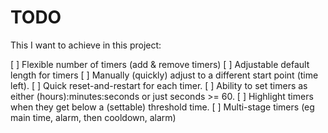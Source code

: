 # TODO

This I want to achieve in this project:

[ ] Flexible number of timers (add & remove timers)
[ ] Adjustable default length for timers
[ ] Manually (quickly) adjust to a different start point (time left).
[ ] Quick reset-and-restart for each timer.
[ ] Ability to set timers as either (hours):minutes:seconds or just seconds >= 60.
[ ] Highlight timers when they get below a (settable) threshold time.
[ ] Multi-stage timers (eg main time, alarm, then cooldown, alarm)
